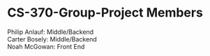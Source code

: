 # CS-370-Group-Project Members
Philip Anlauf: Middle/Backend<br />
Carter Bosely: Middle/Backend<br />
Noah McGowan: Front End<br />
